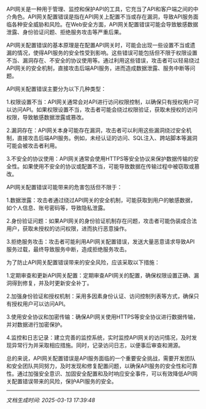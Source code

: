 API网关是一种用于管理、监控和保护API的工具，它充当了API和客户端之间的中介角色。API网关配置错误是指在API网关上配置不当或存在漏洞，导致API服务面临各种安全威胁和风险。在Web安全方面，API网关配置错误可能会导致敏感数据泄露、身份验证问题、拒绝服务攻击等严重后果。

API网关配置错误的基本原理是在配置API网关时，可能会出现一些设置不当或遗漏的情况，使得API服务的安全性受到影响。这些错误可能包括但不限于权限设置不当、漏洞存在、不安全的协议使用等。通过利用这些错误，攻击者可以轻易绕过API网关的安全机制，直接攻击后端API服务，进而造成数据泄露、服务中断等问题。

API网关配置错误主要分为以下几种类型：

1.权限设置不当：API网关通常会对API进行访问权限控制，以确保只有授权用户可以访问API。如果权限设置不当，攻击者可能会绕过权限验证，获取未授权的访问权限，导致敏感数据泄露或篡改。

2.漏洞存在：API网关本身可能存在漏洞，攻击者可以利用这些漏洞绕过安全机制，直接攻击后端API服务。例如，未经认证的访问、SQL注入、跨站脚本等漏洞可能会被攻击者利用。

3.不安全的协议使用：API网关通常会使用HTTPS等安全协议来保护数据传输的安全性。如果使用不安全的协议或配置不当，可能导致数据在传输过程中被窃取或篡改。

API网关配置错误可能带来的危害包括但不限于：

1.数据泄露：攻击者通过绕过API网关的安全机制，可能获取到用户的敏感数据，如个人信息、账号密码等，导致隐私泄露。

2.身份验证问题：如果API网关的身份验证机制存在问题，攻击者可能伪装成合法用户，获取未授权的访问权限，进而执行恶意操作。

3.拒绝服务攻击：攻击者可能利用API网关配置错误，发送大量恶意请求导致API服务过载，最终导致服务中断，造成拒绝服务攻击。

为了防止API网关配置错误带来的安全风险，应该采取以下措施：

1.定期审查和更新API网关配置：定期审查API网关的配置，确保权限设置正确、漏洞得到修复，并及时更新安全补丁。

2.加强身份验证和授权机制：采用多因素身份认证、访问控制列表等方式，确保只有授权用户可以访问API。

3.使用安全协议和加密传输：确保API网关使用HTTPS等安全协议进行数据传输，并对数据进行加密保护。

4.监控和日志记录：建立完善的监控系统，实时监控API网关的访问情况，及时发现异常行为并采取相应措施。同时，记录访问日志，以便事后审查和溯源。

总的来说，API网关配置错误是API服务面临的一个重要安全挑战，需要开发团队和安全团队共同努力，及时发现和修复配置问题，以确保API服务的安全性和可靠性。通过加强安全意识、加固安全配置和及时响应安全事件，可以有效降低API网关配置错误带来的风险，保护API服务的安全。

---

*文档生成时间: 2025-03-13 17:39:48*












